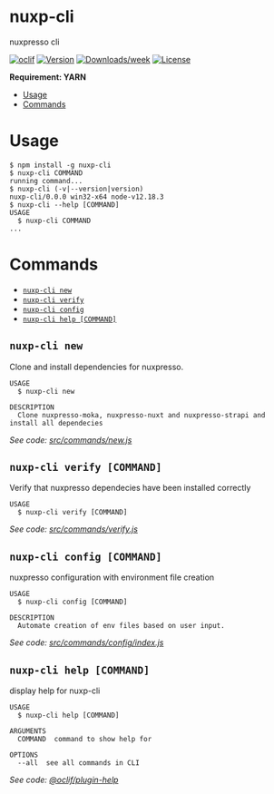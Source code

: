 nuxp-cli
========

nuxpresso cli

[![oclif](https://img.shields.io/badge/cli-oclif-brightgreen.svg)](https://oclif.io)
[![Version](https://img.shields.io/npm/v/nuxp-cli.svg)](https://npmjs.org/package/nuxp-cli)
[![Downloads/week](https://img.shields.io/npm/dw/nuxp-cli.svg)](https://npmjs.org/package/nuxp-cli)
[![License](https://img.shields.io/npm/l/nuxp-cli.svg)](https://github.com/swina/nuxp-cli/blob/master/package.json)


**Requirement: YARN**

<!-- toc -->
* [Usage](#usage)
* [Commands](#commands)
<!-- tocstop -->
# Usage
<!-- usage -->
```sh-session
$ npm install -g nuxp-cli
$ nuxp-cli COMMAND
running command...
$ nuxp-cli (-v|--version|version)
nuxp-cli/0.0.0 win32-x64 node-v12.18.3
$ nuxp-cli --help [COMMAND]
USAGE
  $ nuxp-cli COMMAND
...
```
<!-- usagestop -->
# Commands
<!-- commands -->
* [`nuxp-cli new`](#nuxp-cli-new)
* [`nuxp-cli verify`](#nuxp-cli-verify)
* [`nuxp-cli config`](#nuxp-cli-config)
* [`nuxp-cli help [COMMAND]`](#nuxp-cli-help-command)

## `nuxp-cli new`

Clone and install dependencies for nuxpresso.

```
USAGE
  $ nuxp-cli new

DESCRIPTION
  Clone nuxpresso-moka, nuxpresso-nuxt and nuxpresso-strapi and install all dependecies
```

_See code: [src/commands/new.js](https://github.com/swina/nuxp-cli/blob/v0.0.0/src/commands/new.js)_

## `nuxp-cli verify [COMMAND]`

Verify that nuxpresso dependecies have been installed correctly

```
USAGE
  $ nuxp-cli verify [COMMAND]

```

_See code: [src/commands/verify.js](https://github.com/swina/nuxp-cli/blob/v0.0.0/src/commands/verify.js)_



## `nuxp-cli config [COMMAND]`

nuxpresso configuration with environment file creation

```
USAGE
  $ nuxp-cli config [COMMAND]

DESCRIPTION
  Automate creation of env files based on user input.
```

_See code: [src/commands/config/index.js](https://github.com/swina/nuxp-cli/blob/v0.0.0/src/commands/config/index.js)_

<!-- commandsstop -->

## `nuxp-cli help [COMMAND]`

display help for nuxp-cli

```
USAGE
  $ nuxp-cli help [COMMAND]

ARGUMENTS
  COMMAND  command to show help for

OPTIONS
  --all  see all commands in CLI
```

_See code: [@oclif/plugin-help](https://github.com/oclif/plugin-help/blob/v3.2.0/src/commands/help.ts)_
<!-- commandsstop -->

